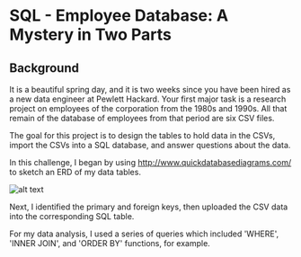 # SQL - Employee Database: A Mystery in Two Parts

## Background

It is a beautiful spring day, and it is two weeks since you have been hired as a new data engineer at Pewlett Hackard. Your first major task is a research project on employees of the corporation from the 1980s and 1990s. All that remain of the database of employees from that period are six CSV files.

The goal for this project is to design the tables to hold data in the CSVs, import the CSVs into a SQL database, and answer questions about the data.


In this challenge, I began by using http://www.quickdatabasediagrams.com/ to sketch an ERD of my data tables.

![alt text](https://github.com/JMazick/sql-challenge/blob/main/erd_image.png)

Next, I identified the primary and foreign keys, then uploaded the CSV data into the corresponding SQL table.

For my data analysis, I used a series of queries which included 'WHERE', 'INNER JOIN', and 'ORDER BY' functions, for example.
